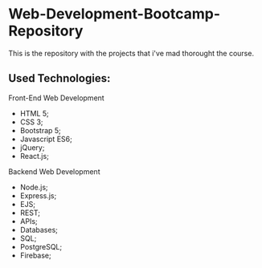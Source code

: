 # Web-Development-Bootcamp-Repository
This is the repository with the projects that i've mad thorought the course. 

## Used Technologies: 

Front-End Web Development

- HTML 5;
- CSS 3;
- Bootstrap 5;
- Javascript ES6;
- jQuery;
- React.js;

Backend Web Development

- Node.js;
- Express.js;
- EJS;
- REST;
- APIs;
- Databases;
- SQL;
- PostgreSQL;
- Firebase;
